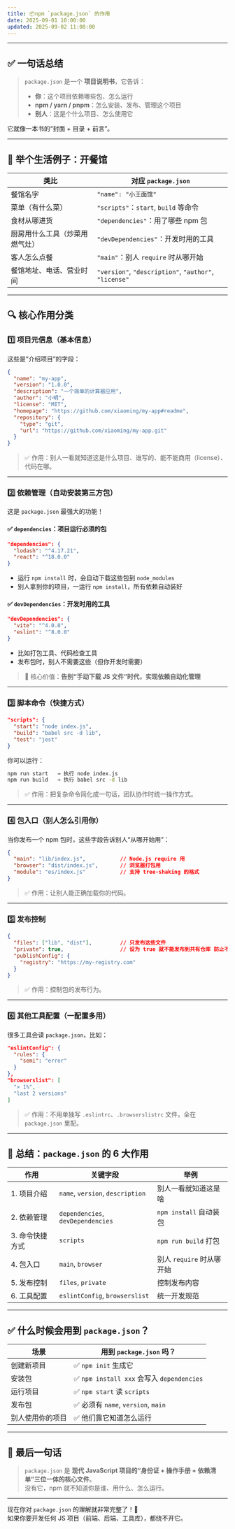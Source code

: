 ```yaml
---
title: 📦npm `package.json` 的作用
date: 2025-09-01 10:00:00
updated: 2025-09-02 11:00:00
---
```


---

## ✅ 一句话总结

> `package.json` 是一个 **项目说明书**，它告诉：
>
> - **你**：这个项目依赖哪些包、怎么运行
> - **npm / yarn / pnpm**：怎么安装、发布、管理这个项目
> - **别人**：这是个什么项目、怎么使用它

它就像一本书的“封面 + 目录 + 前言”。

---

## 🧩 举个生活例子：开餐馆

| 类比 | 对应 `package.json` |
|------|---------------------|
| 餐馆名字 | `"name": "小王面馆"` |
| 菜单（有什么菜） | `"scripts"`：`start`, `build` 等命令 |
| 食材从哪进货 | `"dependencies"`：用了哪些 npm 包 |
| 厨房用什么工具（炒菜用燃气灶） | `"devDependencies"`：开发时用的工具 |
| 客人怎么点餐 | `"main"`：别人 `require` 时从哪开始 |
| 餐馆地址、电话、营业时间 | `"version"`, `"description"`, `"author"`, `"license"` |

---

## 🔍 核心作用分类

### 1️⃣ 项目元信息（基本信息）

这些是“介绍项目”的字段：

```json
{
  "name": "my-app",
  "version": "1.0.0",
  "description": "一个简单的计算器应用",
  "author": "小明",
  "license": "MIT",
  "homepage": "https://github.com/xiaoming/my-app#readme",
  "repository": {
    "type": "git",
    "url": "https://github.com/xiaoming/my-app.git"
  }
}
```

> ✅ 作用：别人一看就知道这是什么项目、谁写的、能不能商用（license）、代码在哪。

---

### 2️⃣ 依赖管理（自动安装第三方包）

这是 `package.json` 最强大的功能！

#### ✅ `dependencies`：项目运行必须的包
```json
"dependencies": {
  "lodash": "^4.17.21",
  "react": "^18.0.0"
}
```
- 运行 `npm install` 时，会自动下载这些包到 `node_modules`
- 别人拿到你的项目，一运行 `npm install`，所有依赖自动装好

#### ✅ `devDependencies`：开发时用的工具
```json
"devDependencies": {
  "vite": "^4.0.0",
  "eslint": "^8.0.0"
}
```
- 比如打包工具、代码检查工具
- 发布包时，别人不需要这些（但你开发时需要）

> 🔑 核心价值：**告别“手动下载 JS 文件”时代，实现依赖自动化管理**

---

### 3️⃣ 脚本命令（快捷方式）

```json
"scripts": {
  "start": "node index.js",
  "build": "babel src -d lib",
  "test": "jest"
}
```

你可以运行：

```bash
npm run start   → 执行 node index.js
npm run build   → 执行 babel src -d lib
```

> ✅ 作用：把复杂命令简化成一句话，团队协作时统一操作方式。

---

### 4️⃣ 包入口（别人怎么引用你）

当你发布一个 npm 包时，这些字段告诉别人“从哪开始用”：

```json
{
  "main": "lib/index.js",           // Node.js require 用
  "browser": "dist/index.js",       // 浏览器打包用
  "module": "es/index.js"           // 支持 tree-shaking 的格式
}
```

> ✅ 作用：让别人能正确加载你的代码。

---

### 5️⃣ 发布控制

```json
{
  "files": ["lib", "dist"],         // 只发布这些文件
  "private": true,                  // 设为 true 就不能发布到共有仓库 防止不小心发包
  "publishConfig": {
    "registry": "https://my-registry.com"
  }
}
```

> ✅ 作用：控制包的发布行为。

---

### 6️⃣ 其他工具配置（一配置多用）

很多工具会读 `package.json`，比如：

```json
"eslintConfig": {
  "rules": {
    "semi": "error"
  }
},
"browserslist": [
  "> 1%",
  "last 2 versions"
]
```

> ✅ 作用：不用单独写 `.eslintrc`、`.browserslistrc` 文件，全在 `package.json` 里配。

---

## 📌 总结：`package.json` 的 6 大作用

| 作用 | 关键字段 | 举例 |
|------|----------|------|
| 1. 项目介绍 | `name`, `version`, `description` | 别人一看就知道这是啥 |
| 2. 依赖管理 | `dependencies`, `devDependencies` | `npm install` 自动装包 |
| 3. 命令快捷方式 | `scripts` | `npm run build` 打包 |
| 4. 包入口 | `main`, `browser` | 别人 `require` 时从哪开始 |
| 5. 发布控制 | `files`, `private` | 控制发布内容 |
| 6. 工具配置 | `eslintConfig`, `browserslist` | 统一开发规范 |

---

## ✅ 什么时候会用到 `package.json`？

| 场景 | 用到 `package.json` 吗？ |
|------|--------------------------|
| 创建新项目 | ✅ `npm init` 生成它 |
| 安装包 | ✅ `npm install xxx` 会写入 `dependencies` |
| 运行项目 | ✅ `npm start` 读 `scripts` |
| 发布包 | ✅ 必须有 `name`, `version`, `main` |
| 别人使用你的项目 | ✅ 他们靠它知道怎么运行 |

---

## 🎯 最后一句话

> `package.json` 是 **现代 JavaScript 项目的“身份证 + 操作手册 + 依赖清单”三位一体的核心文件**。  
> 没有它，npm 就不知道你是谁、用什么、怎么运行。

---

现在你对 `package.json` 的理解就非常完整了！🎉  
如果你要开发任何 JS 项目（前端、后端、工具库），都绕不开它。